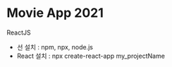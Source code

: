 # Movie App 2021

ReactJS

- 선 설치 : npm, npx, node.js
- React 설치 : npx create-react-app my_projectName
